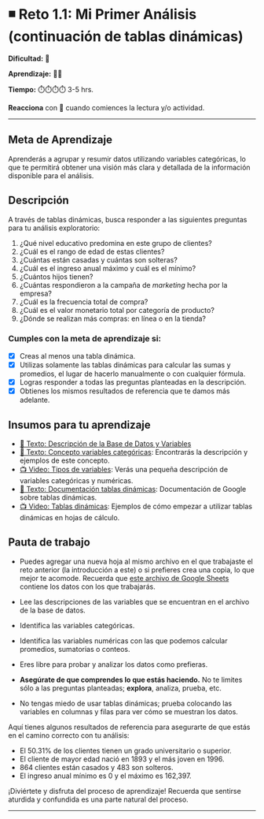 # ◾ Reto 1.1: Mi Primer Análisis  (continuación de tablas dinámicas)

**Dificultad:** 🌻

**Aprendizaje:** 🍯🍯

**Tiempo:** ⏱️️⏱️️⏱️️⏱️️ 3-5 hrs.

**Reacciona** con 👀 cuando comiences la lectura y/o actividad.

---

## Meta de Aprendizaje

Aprenderás a agrupar y resumir datos utilizando variables categóricas, lo que te permitirá obtener una visión más clara y detallada de la información disponible para el análisis.

## Descripción

A través de tablas dinámicas, busca responder a las siguientes preguntas para tu análisis exploratorio:

1. ¿Qué nivel educativo predomina en este grupo de clientes?
2. ¿Cuál es el rango de edad de estas clientes?
3. ¿Cuántas están casadas y cuántas son solteras?
4. ¿Cuál es el ingreso anual máximo y cuál es el mínimo?
5. ¿Cuántos hijos tienen?
6. ¿Cuántas respondieron a la campaña de *marketing* hecha por la empresa?
7. ¿Cuál es la frecuencia total de compra?
8. ¿Cuál es el valor monetario total por categoría de producto?
9. ¿Dónde se realizan más compras: en línea o en la tienda?

### Cumples con la meta de aprendizaje si:

- [x] Creas al menos una tabla dinámica.
- [x] Utilizas solamente las tablas dinámicas para calcular las sumas y promedios, el lugar de hacerlo manualmente o con cualquier fórmula.
- [x] Logras responder a todas las preguntas planteadas en la descripción.
- [x] Obtienes los mismos resultados de referencia que te damos más adelante.

## Insumos para tu aprendizaje

- [📄 Texto: Descripción de la Base de Datos y Variables](https://docs.google.com/spreadsheets/d/1nE1yZuE-bzZ2Ot4xjbq3zADqTcNXnNA4_ksE7uYE2JI/copy?)
- [📄 Texto: Concepto variables categóricas](https://docs.google.com/document/d/1BIqa7xR0JNadM9kQExypo3plnwrNia92zCuxkPuMj5A/edit?usp=sharing): Encontrarás la descripción y ejemplos de este concepto.
- [📺 Video: Tipos de variables](https://www.loom.com/share/afa56686810e46309761bc889364b2d9?sid=cabf587c-7ba1-4419-b501-32c98a73e191): Verás una pequeña descripción de variables categóricas y numéricas.
- [📄 Texto: Documentación tablas dinámicas](https://support.google.com/docs/answer/1272900?sjid=13953989927308243057-EU): Documentación de Google sobre tablas dinámicas.
- [📺 Video: Tablas dinámicas](https://www.loom.com/share/5937ac5fb32c424285e952bc07097580?sid=44e51ec0-a90d-4657-ab8d-ed543513adff): Ejemplos de cómo empezar a utilizar tablas dinámicas en hojas de cálculo. 

## Pauta de trabajo

- Puedes agregar una nueva hoja al mismo archivo en el que trabajaste el reto anterior (la introducción a este) o si prefieres crea una copia, lo que mejor te acomode. Recuerda que [este archivo de Google Sheets](https://docs.google.com/spreadsheets/d/1nE1yZuE-bzZ2Ot4xjbq3zADqTcNXnNA4_ksE7uYE2JI/copy?) contiene los datos con los que trabajarás.

- Lee las descripciones de las variables que se encuentran en el archivo de la base de datos.

- Identifica las variables categóricas.

- Identifica las variables numéricas con las que podemos calcular promedios, sumatorias o conteos.

- Eres libre para probar y analizar los datos como prefieras.

- **Asegúrate de que comprendes lo que estás haciendo.** No te limites sólo a las preguntas planteadas; **explora**, analiza, prueba, etc.

- No tengas miedo de usar tablas dinámicas; prueba colocando las variables en columnas y filas para ver cómo se muestran los datos.

Aquí tienes algunos resultados de referencia para asegurarte de que estás en el camino correcto con tu análisis:

- El 50.31% de los clientes tienen un grado universitario o superior.
- El cliente de mayor edad nació en 1893 y el más joven en 1996.
- 864 clientes están casados y 483 son solteros.
- El ingreso anual mínimo es 0 y el máximo es 162,397.

¡Diviértete y disfruta del proceso de aprendizaje! Recuerda que sentirse aturdida y confundida es una parte natural del proceso.

---